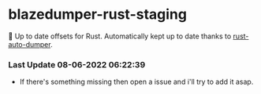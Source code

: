 # blazedumper-rust-staging

🚀 Up to date offsets for Rust. Automatically kept up to date thanks to [rust-auto-dumper](https://github.com/Akandesh/rust-auto-dumper).


### Last Update 08-06-2022 06:22:39
- If there's something missing then open a issue and i'll try to add it asap.